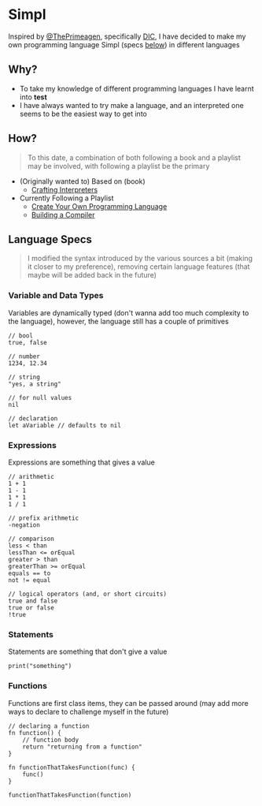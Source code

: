 # Simpl
Inspired by [@ThePrimeagen](https://github.com/theprimeagen), specifically [DIC](https://github.com/ThePrimeagen/ts-rust-zig-deez), I have decided to make my own programming language Simpl (specs [below](#language-specs)) in different languages

## Why?
- To take my knowledge of different programming languages I have learnt into **test**
- I have always wanted to try make a language, and an interpreted one seems to be the easiest way to get into

## How?
> To this date, a combination of both following a book and a playlist may be involved, with following a playlist be the primary
-  (Originally wanted to) Based on (book)
    - [Crafting Interpreters](https://craftinginterpreters.com)
- Currently Following a Playlist
    - [Create Your Own Programming Language](https://youtube.com/playlist?list=PLCeDGOId_Kkh4boTj5rGeVn1HQWkzVj_h&si=fRViv6DcHGDNGX9_)
    - [Building a Compiler](https://youtube.com/playlist?list=PLRAdsfhKI4OWNOSfS7EUu5GRAVmze1t2y&si=pFXSOIFRQThT5yrp)

## Language Specs
> I modified the syntax introduced by the various sources a bit (making it closer to my preference), removing certain language features (that maybe will be added back in the future) 

### Variable and Data Types
Variables are dynamically typed (don't wanna add too much complexity to the language), however, the language still has a couple of primitives
```
// bool
true, false

// number
1234, 12.34

// string
"yes, a string"

// for null values
nil

// declaration
let aVariable // defaults to nil
```

### Expressions
Expressions are something that gives a value
```
// arithmetic
1 + 1
1 - 1
1 * 1
1 / 1

// prefix arithmetic
-negation

// comparison
less < than
lessThan <= orEqual
greater > than
greaterThan >= orEqual
equals == to
not != equal

// logical operators (and, or short circuits)
true and false
true or false
!true
```

### Statements
Statements are something that don't give a value
```
print("something")
```

### Functions
Functions are first class items, they can be passed around (may add more ways to declare to challenge myself in the future)
```
// declaring a function
fn function() {
    // function body
    return "returning from a function"
}

fn functionThatTakesFunction(func) {
    func()
}

functionThatTakesFunction(function)
```

